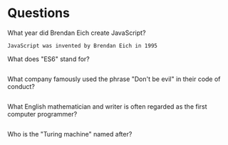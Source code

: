 # Questions

What year did Brendan Eich create JavaScript?

```
JavaScript was invented by Brendan Eich in 1995
```

What does "ES6" stand for?

```

```

What company famously used the phrase "Don't be evil" in their code of conduct?

```

```

What English mathematician and writer is often regarded as the first computer programmer?

```

```

Who is the "Turing machine" named after?

```

```
